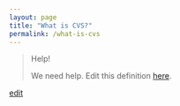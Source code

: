 ```yaml
---
layout: page
title: "What is CVS?"
permalink: /what-is-cvs
---
```


> Help! 
> 
> We need help. Edit this definition <a href="https://github.com/and-digital/tech-definitions/blog/master/definitions/source-code/cvs.md">here</a>.

<p class="edit-term"><a href="https://github.com/and-digital/tech-definitions/blog/master/definitions/source-code/cvs.md">edit</a></p>
